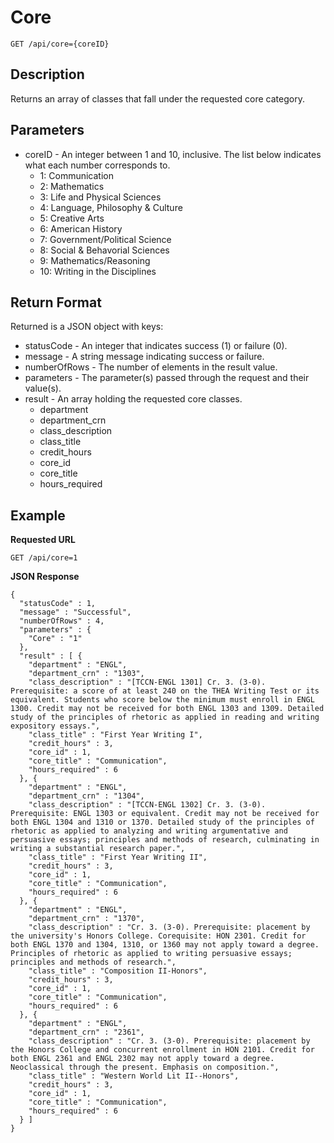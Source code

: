 # Core 

```
GET /api/core={coreID}
```
## Description
Returns an array of classes that fall under the requested core category.

## Parameters
* coreID - An integer between 1 and 10, inclusive. The list below indicates what each number corresponds to.
  * 1: Communication
  * 2: Mathematics
  * 3: Life and Physical Sciences
  * 4: Language, Philosophy & Culture
  * 5: Creative Arts
  * 6: American History
  * 7: Government/Political Science
  * 8: Social & Behavorial Sciences
  * 9: Mathematics/Reasoning
  * 10: Writing in the Disciplines

## Return Format
Returned is a JSON object with keys: 
* statusCode - An integer that indicates success (1) or failure (0).
* message - A string message indicating success or failure.
* numberOfRows - The number of elements in the result value.
* parameters - The parameter(s) passed through the request and their value(s).
* result - An array holding the requested core classes.
  * department
  * department_crn
  * class_description
  * class_title
  * credit_hours
  * core_id
  * core_title
  * hours_required

## Example

**Requested URL**

```GET /api/core=1```

**JSON Response**
```
{
  "statusCode" : 1,
  "message" : "Successful",
  "numberOfRows" : 4,
  "parameters" : {
    "Core" : "1"
  },
  "result" : [ {
    "department" : "ENGL",
    "department_crn" : "1303",
    "class_description" : "[TCCN-ENGL 1301] Cr. 3. (3-0). Prerequisite: a score of at least 240 on the THEA Writing Test or its equivalent. Students who score below the minimum must enroll in ENGL 1300. Credit may not be received for both ENGL 1303 and 1309. Detailed study of the principles of rhetoric as applied in reading and writing expository essays.",
    "class_title" : "First Year Writing I",
    "credit_hours" : 3,
    "core_id" : 1,
    "core_title" : "Communication",
    "hours_required" : 6
  }, {
    "department" : "ENGL",
    "department_crn" : "1304",
    "class_description" : "[TCCN-ENGL 1302] Cr. 3. (3-0). Prerequisite: ENGL 1303 or equivalent. Credit may not be received for both ENGL 1304 and 1310 or 1370. Detailed study of the principles of rhetoric as applied to analyzing and writing argumentative and persuasive essays; principles and methods of research, culminating in writing a substantial research paper.",
    "class_title" : "First Year Writing II",
    "credit_hours" : 3,
    "core_id" : 1,
    "core_title" : "Communication",
    "hours_required" : 6
  }, {
    "department" : "ENGL",
    "department_crn" : "1370",
    "class_description" : "Cr. 3. (3-0). Prerequisite: placement by the university's Honors College. Corequisite: HON 2301. Credit for both ENGL 1370 and 1304, 1310, or 1360 may not apply toward a degree. Principles of rhetoric as applied to writing persuasive essays; principles and methods of research.",
    "class_title" : "Composition II-Honors",
    "credit_hours" : 3,
    "core_id" : 1,
    "core_title" : "Communication",
    "hours_required" : 6
  }, {
    "department" : "ENGL",
    "department_crn" : "2361",
    "class_description" : "Cr. 3. (3-0). Prerequisite: placement by the Honors College and concurrent enrollment in HON 2101. Credit for both ENGL 2361 and ENGL 2302 may not apply toward a degree. Neoclassical through the present. Emphasis on composition.",
    "class_title" : "Western World Lit II--Honors",
    "credit_hours" : 3,
    "core_id" : 1,
    "core_title" : "Communication",
    "hours_required" : 6
  } ]
} 
```

